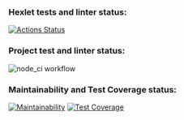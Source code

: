 ### Hexlet tests and linter status:
[![Actions Status](https://github.com/delphython/frontend-project-46/actions/workflows/hexlet-check.yml/badge.svg)](https://github.com/delphython/frontend-project-46/actions)

### Project test and linter status:
![node_ci workflow](https://github.com/delphython/frontend-project-46/actions/workflows/node_ci.yml/badge.svg)

### Maintainability and Test Coverage status:
[![Maintainability](https://api.codeclimate.com/v1/badges/4feb28d763b30979726d/maintainability)](https://codeclimate.com/github/delphython/frontend-project-44/maintainability)
[![Test Coverage](https://api.codeclimate.com/v1/badges/caaed12acd8419066ec0/test_coverage)](https://codeclimate.com/github/delphython/frontend-project-46/test_coverage)